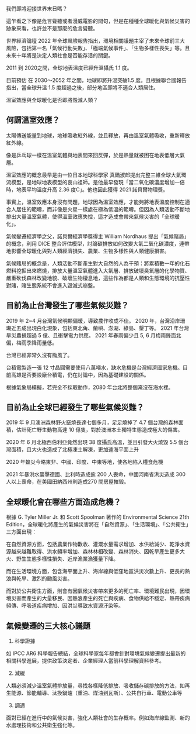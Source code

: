 我們即將迎接世界末日嗎？

這乍看之下像是危言聳聽或者漫威電影的問句，但是在種種全球暖化與氣候災害的跡象來看，也許並不是那麼的危言聳聽。

世界經濟論壇 2022 年全球風險報告指出，環境相關議題主宰了未來全球前三大風險，包括第一名「氣候行動失敗」、「極端氣候事件」、「生物多樣性喪失」等。且未來十年將是決定人類社會是否能存活的關鍵。

2011 到 2020之間，全球地表溫度已經升溫攝氏 1.1 度。

目前預估 在 2030～2052 年之間，地球即將升溫突破1.5 度。且根據聯合國報告指出，當全球升溫 1.5 度超過之後，部分地區即將不適合人類居住。

溫室效應與全球暖化是否即將毀滅人類？

## 何謂溫室效應？

太陽傳送能量到地球，地球吸收紅外線，並且釋放，再由溫室氣體吸收，重新釋放紅外線。

像是乒乓球一樣在溫室氣體與地表間來回反彈，於是熱量就被困在地表低層大氣層。

溫室效應的概念最早是由一位日本地球科學家 真鍋淑郎提出完整三維全球大氣環流模型，是地球地表模型的哀山祖師。是他最早發現「當二氧化碳濃度增加一倍時，地表平均溫度升高 2.36 度C」。他也因此獲得 2021 諾貝爾物理獎。

事實上，溫室效應本身沒有問題，地球因為溫室效應，才能夠將地表溫度控制在適合人居住的範疇，而非像是火星一樣處在極為低溫的範疇。但因為人類活動不斷地排出大量溫室氣體，使得溫室效應失控，這才造成會帶來氣候災害的「全球暖化」。

氣候變遷經濟學之父，諾貝爾經濟學獎得主 William Nordhaus 提出「氣候賭局」的概念，利用 DICE 整合評估模型，討論碳排放如何改變大氣二氧化碳濃度，連帶地影響全球暖化與對人類經濟損失、農業、生物多樣性與人類健康損害。

氣候賭局的概念是，人類活動不斷產生對大自然的人為干預：將累積數一年的化石燃料挖掘出來燃燒，排放大量溫室氣體進入大氣層、排放破壞臭氧層的化學物質、嚴重砍伐森林改變地貌、破壞生物棲息地，這些作為都是人類和生態環境的抗壓性對賭，賭生態系統不會進入毀滅式崩盤。

## 目前為止台灣發生了哪些氣候災難？

2019 年 2~4 月台灣氣候明顯偏暖，導致農作收成不佳。
2020 年，台灣沿岸珊瑚近五成出現白化現象，包括東北角、蘭嶼、澎湖、綠島、墾丁等。
2021 年台灣旱災農損超過 5 億、且衝擊電力供應。 2021 年春雨偏少且 5, 6 月梅雨鋒面北偏，梅雨季降雨量低。

台灣已經非常久沒有颱風了。

台積電製造一張 12 寸晶圓需要使用八萬噸水，缺水危機是台灣經濟國家危機。目前高雄是否要設廠台積電，仍在討論中，因為基礎建設的關係。

根據氣象局模擬，若完全不採取動作，2080 年台北將整個淹沒在海水裡。

## 目前為止全球已經發生了哪些氣候災難？

2019 年 9 月澳洲森林野火竄燒長達七個多月，足足燒掉了 4.7 個台灣的森林面積，估計死亡野生動物高達 10 億隻，對於澳洲本土獨特生態造成極大的傷害。

2020 年 6 月北極西伯利亞竟然出現 38 度攝氏高溫，並且引發大火燒毀 5.5 個台灣面積，且大火也造成了北極凍土解凍，更加速海平面上升

2020 年蝗災今略東非、中國、印度、中東等地，使各地陷入糧食危機

2021 年暴洪水襲擊德國、比利時造成逾 200 人喪命，中國河南省洪災造成 300 人以上喪命，在美國田納西州則造成270 間房屋摧毀。


## 全球暖化會在哪些方面造成危機？
根據 G. Tyler Miller Jr. 和 Scott Spoolman 著作的 Environmental Science 21th Edition，全球暖化將產生的氣候災害將在「自然資源」、「生活環境」、「公共衛生」三方面出現：

在自然資源方面，包括農業作物歉收、灌溉水量需求增加、水供給減少、乾淨水資源越來越難取得、洪水頻率增加、森林林相改變、森林消失、因乾旱產生更多大火、野生生態多樣性損失、近岸漁業漁獲量下降。

而在生活環境方面，包含海平面上升、海岸線與低窪地區洪災次數上升、更長的熱浪與乾旱、激烈的颱風災害。

而對於公共衛生方面，則會有因氣候災害帶來更多的死亡率、環境難民出現，因環境災害而產生的大量移民、因熱浪產生的死亡與疾病、食物供給不穩定、熱帶疾病頻傳、呼吸道疾病增加、因洪災導致水資源汙染等。


## 氣候變遷的三大核心議題

1. 科學證據

如 IPCC AR6 科學報告總結，全球科學家每年都會針對環境氣候變遷提出最新的相關科學進展，提供政策決定者、企業經理人當前科學理解資料參考。

2. 減緩

人類必須減少溫室氣體排放量，尋找各樣降低排放、吸收儲存碳排放的方法，如再生能源、節能輔導、汰換鍋爐（重油、煤油到瓦斯）、公共自行車、電動公車等

3. 調適

面對已經在進行中的氣候災害，強化人類社會的生存概率。例如海岸線監測、新的水處理技術和公共衛生強化等。




